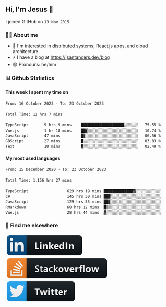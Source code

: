 ## Hi, I'm Jesus 👋

I joined GitHub on `13 Nov 2015`.

<!-- Talking about you -->

### 👨‍💻 About me

- 👦 I'm interested in distributed systems, React.js apps, and cloud architecture.
- ⚡️ I have a blog at <https://jsantanders.dev/blog>
- 😄 Pronouns: he/him

### 📊 Github Statistics

#### This week I spent my time on

<!--START_SECTION:weekly-->

```txt
From: 16 October 2023 - To: 23 October 2023

Total Time: 12 hrs 7 mins

TypeScript       9 hrs 9 mins    ███████████████████░░░░░░   75.55 %
Vue.js           1 hr 18 mins    ██▓░░░░░░░░░░░░░░░░░░░░░░   10.74 %
JavaScript       47 mins         █▓░░░░░░░░░░░░░░░░░░░░░░░   06.56 %
GDScript         27 mins         █░░░░░░░░░░░░░░░░░░░░░░░░   03.83 %
Text             18 mins         ▓░░░░░░░░░░░░░░░░░░░░░░░░   02.49 %
```

<!--END_SECTION:weekly-->

#### My most used languages

<!--START_SECTION:alltime-->

```txt
From: 15 December 2020 - To: 23 October 2023

Total Time: 1,156 hrs 27 mins

TypeScript                 629 hrs 19 mins █████████████▓░░░░░░░░░░░   54.42 %
C#                         145 hrs 30 mins ███░░░░░░░░░░░░░░░░░░░░░░   12.58 %
JavaScript                 129 hrs 35 mins ██▓░░░░░░░░░░░░░░░░░░░░░░   11.21 %
RMarkdown                  68 hrs 12 mins  █▒░░░░░░░░░░░░░░░░░░░░░░░   05.90 %
Vue.js                     28 hrs 44 mins  ▓░░░░░░░░░░░░░░░░░░░░░░░░   02.48 %
```

<!--END_SECTION:alltime-->

### 📢 Find me elsewhere

<p>
  <a target="_blank" href="https://linkedin.com/in/jsantanders">
    <img src="https://github.com/jsantanders/jsantanders/blob/master/img/linkedin.svg" alt="LinkedIn" style="vertical-align:top; margin:4px">
  </a>
  
  <a target="_blank" href="https://stackoverflow.com/users/7318331/jesus-santander">
    <img src="https://github.com/jsantanders/jsantanders/blob/master/img/stackoverflow.svg" alt="StackOverflow" style="vertical-align:top; margin:4px">
  </a>
  
  <a target="_blank" href="http://twitter.com/jsantanders">
    <img src="https://github.com/jsantanders/jsantanders/blob/master/img/twitter.svg" alt="Twitter" style="vertical-align:top; margin:4px">
  </a>
</p>
